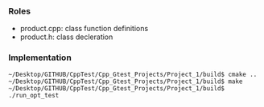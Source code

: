 ### Roles
- product.cpp: class function definitions
- product.h: class decleration

### Implementation

 ```
~/Desktop/GITHUB/CppTest/Cpp_Gtest_Projects/Project_1/build$ cmake ..
~/Desktop/GITHUB/CppTest/Cpp_Gtest_Projects/Project_1/build$ make
~/Desktop/GITHUB/CppTest/Cpp_Gtest_Projects/Project_1/build$ ./run_opt_test


 ```
